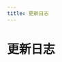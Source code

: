 ```yaml
---
title: 更新日志
---
```


# 更新日志

<p></p> 

<template>
  <a-timeline>
    <a-timeline-item>
      2021.04.03
      <a-tag color="blue">更新</a-tag>
      <p>
        更新内容：<br/>
        &emsp;- <a-tag color="orange">更新</a-tag> <strong>Web安全</strong>分类<br/>
        &emsp;&emsp;- <a-tag color="orange">新增</a-tag>WebSocket安全问题分析<br/>
      </p>
   </a-timeline-item>
   <a-timeline-item>
      2020.12.18
      <a-tag color="blue">更新</a-tag>
      <p>
        更新内容：<br/>
        &emsp;- <a-tag color="orange">更新</a-tag> <strong>CTF</strong>分类<br/>
        &emsp;&emsp;- <a-tag color="orange">新增</a-tag>JWT<br/>
        &emsp;&emsp;- <a-tag color="orange">新增</a-tag>SSTI<br/>
        &emsp;&emsp;- <a-tag color="orange">新增</a-tag>bypass disable_function<br/>
        &emsp;&emsp;- <a-tag color="orange">新增</a-tag>命令执行<br/>
        &emsp;&emsp;- <a-tag color="orange">新增</a-tag>PHP反序列化<br/>
        &emsp;&emsp;- <a-tag color="orange">新增</a-tag>ret2shellcode<br/>
        &emsp;&emsp;- <a-tag color="orange">新增</a-tag>ret2syscall<br/>
        &emsp;&emsp;- <a-tag color="orange">新增</a-tag>ret2text<br/>
        &emsp;&emsp;- <a-tag color="orange">新增</a-tag>XXE<br/>
      </p>
    </a-timeline-item>
  <a-timeline-item>
      2020.12.17
      <a-tag color="blue">更新</a-tag>
      <p>
        更新内容：<br/>
        &emsp;- <a-tag color="orange">更新</a-tag> <strong>工具手册</strong>分类<br/>
        &emsp;&emsp;- <a-tag color="orange">新增</a-tag>Aggressor-script<br/>
      </p>
    </a-timeline-item>
  <a-timeline-item>
      2020.11.14
      <a-tag color="blue">更新</a-tag>
      <p>
        更新内容：<br/>
        &emsp;- <a-tag color="orange">新增</a-tag> <strong>组件漏洞</strong>分类<br/>
        &emsp;&emsp;- <a-tag color="orange">新增</a-tag>Apache-ActiveMQ<br/>
        &emsp;&emsp;- <a-tag color="orange">新增</a-tag>Apache-httpd<br/>
        &emsp;&emsp;- <a-tag color="orange">新增</a-tag>Apache-Kylin<br/>
        &emsp;&emsp;- <a-tag color="orange">新增</a-tag>Apache-Shiro<br/>
        &emsp;&emsp;- <a-tag color="orange">新增</a-tag>Apache-Solr<br/>
        &emsp;&emsp;- <a-tag color="orange">新增</a-tag>Apache-Tomcat<br/>
        &emsp;&emsp;- <a-tag color="orange">新增</a-tag>Apereo-CAS<br/>
        &emsp;&emsp;- <a-tag color="orange">新增</a-tag>F5-Big-IP<br/>
        &emsp;&emsp;- <a-tag color="orange">新增</a-tag>Drupal<br/>
        &emsp;&emsp;- <a-tag color="orange">新增</a-tag>编辑器上传漏洞<br/>
        &emsp;&emsp;- <a-tag color="orange">新增</a-tag>Exchange<br/>
        &emsp;&emsp;- <a-tag color="orange">新增</a-tag>Fastjson<br/>
        &emsp;&emsp;- <a-tag color="orange">新增</a-tag>GitLab<br/>
        &emsp;&emsp;- <a-tag color="orange">新增</a-tag>IIS<br/>
        &emsp;&emsp;- <a-tag color="orange">新增</a-tag>Joomla<br/>
        &emsp;&emsp;- <a-tag color="orange">新增</a-tag>Nginx<br/>
        &emsp;&emsp;- <a-tag color="orange">新增</a-tag>phpMyAdmin<br/>
        &emsp;&emsp;- <a-tag color="orange">新增</a-tag>Seeyon-OA(致远)<br/>
        &emsp;&emsp;- <a-tag color="orange">新增</a-tag>Spring<br/>
        &emsp;&emsp;- <a-tag color="orange">新增</a-tag>ThinkCMF<br/>
        &emsp;&emsp;- <a-tag color="orange">新增</a-tag>Apache-Log4j<br/>
        &emsp;&emsp;- <a-tag color="orange">新增</a-tag>Tongda-OA(通达)<br/>
        &emsp;&emsp;- <a-tag color="orange">新增</a-tag>Weaver-Ecology-OA(泛微)<br/>
        &emsp;&emsp;- <a-tag color="orange">新增</a-tag>Weblogic<br/>
        &emsp;&emsp;- <a-tag color="orange">新增</a-tag>Wordpress<br/>
        &emsp;&emsp;- <a-tag color="orange">新增</a-tag>Zabbix<br/>
        &emsp;&emsp;- <a-tag color="orange">新增</a-tag>Zentao(禅道)<br/>
      </p>
    </a-timeline-item>
   <a-timeline-item>
      2020.11.8
      <a-tag color="blue">更新</a-tag>
      <p>
        更新内容：<br/>
        &emsp;- <a-tag color="blue">更新</a-tag> <strong>基础知识</strong>分类<br/>
        &emsp;&emsp;- <a-tag color="orange">新增</a-tag>网络安全设备常识<br/>
        &emsp;&emsp;- <a-tag color="orange">新增</a-tag>现代密码学常识<br/>
        &emsp;&emsp;- <a-tag color="orange">新增</a-tag>【网络基础】Web应用常识<br/>
        &emsp;&emsp;- <a-tag color="orange">新增</a-tag>【网络基础】TCP/IP协议<br/>
        &emsp;&emsp;- <a-tag color="orange">新增</a-tag>【网络基础】HTTP协议<br/>
        &emsp;&emsp;- <a-tag color="orange">新增</a-tag>【网络基础】SSL双向认证<br/>
        &emsp;&emsp;- <a-tag color="orange">新增</a-tag>【网络基础】路由协议<br/>
        &emsp;&emsp;- <a-tag color="orange">新增</a-tag>【操作系统】Linux基础命令<br/>
        &emsp;&emsp;- <a-tag color="orange">新增</a-tag>【操作系统】Linux三剑客<br/>
        &emsp;&emsp;- <a-tag color="orange">新增</a-tag>Git基本用法<br/>
        &emsp;&emsp;- <a-tag color="orange">新增</a-tag>Docker微服务构建指南<br/>
        &emsp;- <a-tag color="blue">更新</a-tag> <strong>基础知识</strong>分类<br/>
        &emsp;&emsp;- <a-tag color="orange">新增</a-tag>nmap端口扫描<br/>
        &emsp;&emsp;- <a-tag color="orange">新增</a-tag>sqlmap简要手册<br/>
        &emsp;&emsp;- <a-tag color="orange">新增</a-tag>Metasploit漏洞利用框架<br/>
        &emsp;&emsp;- <a-tag color="orange">新增</a-tag>BurpSuite简要手册<br/>
        &emsp;- <a-tag color="blue">更新</a-tag> <strong>红蓝对抗->渗透测试</strong>分类<br/>
        &emsp;&emsp;- <a-tag color="orange">新增</a-tag>【权限维持】文件传输<br/>
        &emsp;&emsp;- <a-tag color="orange">新增</a-tag>【权限维持】反弹shell<br/>
        &emsp;&emsp;- <a-tag color="orange">新增</a-tag>【权限维持】权限提升<br/>
        &emsp;&emsp;- <a-tag color="orange">新增</a-tag>【权限维持】WebShell<br/>
        &emsp;&emsp;- <a-tag color="orange">新增</a-tag>【权限维持】系统后门<br/>
        &emsp;&emsp;- <a-tag color="orange">新增</a-tag>【权限维持】DNS上线CS<br/>
        &emsp;&emsp;- <a-tag color="orange">新增</a-tag>【后渗透】内网信息收集<br/>
        &emsp;&emsp;- <a-tag color="orange">新增</a-tag>【后渗透】本机密码和散列值获取<br/>
        &emsp;&emsp;- <a-tag color="orange">新增</a-tag>【后渗透】Hash传递攻击<br/>
        &emsp;&emsp;- <a-tag color="orange">新增</a-tag>【后渗透】票据传递攻击<br/>
        &emsp;&emsp;- <a-tag color="orange">新增</a-tag>【后渗透】黄金票据和白银票据<br/>
        &emsp;&emsp;- <a-tag color="orange">新增</a-tag>【后渗透】指定主机上线<br/>
        &emsp;&emsp;- <a-tag color="orange">新增</a-tag>【后渗透】日志处理<br/>
        &emsp;&emsp;- <a-tag color="orange">新增</a-tag>【蓝队】2020攻防演练防守心得<br/>
      </p>
    </a-timeline-item>
    <a-timeline-item>
      2020.10.31
      <a-tag color="cyan">重构</a-tag>
      <p>
        更新内容：<br/>
        &emsp;- 重构知识库，提升用户体验<br/>
      </p>
    </a-timeline-item>
    <a-timeline-item>
      2020.10.24
      <a-tag color="blue">更新</a-tag>
      <p>
        更新内容：<br/>
        &emsp;- <a-tag color="orange">新增</a-tag> <strong>内网系列</strong>分类<br/>
        &emsp;&emsp;- <a-tag color="orange">新增</a-tag> Cobalt Strike 使用<br/>
      </p>
    </a-timeline-item>
    <a-timeline-item>
      2020.10.15
      <a-tag color="blue">更新</a-tag>
      <p>
        更新内容：<br/>
        &emsp;- <a-tag color="blue">更新</a-tag> <strong>Web安全</strong>分类<br/>
        &emsp;&emsp;- <a-tag color="blue">更新</a-tag> XSS跨站脚本漏洞案例<br/>
      </p>
    </a-timeline-item>
    <a-timeline-item>
      2020.10.02
      <a-tag color="blue">更新</a-tag>
      <p>
        更新内容：<br/>
        &emsp;- <a-tag color="blue">更新</a-tag> <strong>CTF</strong>分类<br/>
        &emsp;&emsp;- <a-tag color="orange">新增</a-tag> SSRF Gopher<br/>
        &emsp;&emsp;- <a-tag color="orange">新增</a-tag> XXE 绕过payload<br/>
        &emsp;&emsp;- <a-tag color="orange">新增</a-tag> NodeJS原型链污染<br/>
        &emsp;&emsp;- <a-tag color="orange">新增</a-tag> 反序列化字节逃逸<br/>
      </p>
    </a-timeline-item>
    <a-timeline-item>
      2020.09.26
      <a-tag color="blue">更新</a-tag>
      <p>
        更新内容：<br/>
        &emsp;- <a-tag color="orange">新增</a-tag> <strong>CTF</strong>分类<br/>
        &emsp;&emsp;- <a-tag color="orange">新增</a-tag> 入门指南<br/>
        &emsp;&emsp;- <a-tag color="orange">新增</a-tag> RSA<br/>
        &emsp;&emsp;- <a-tag color="orange">新增</a-tag> Volatility取证分析工具<br/>
      </p>
    </a-timeline-item>
    <a-timeline-item>
      2020.08.31
      <a-tag color="blue">更新</a-tag>
      <p>
        更新内容：<br/>
        &emsp;- <a-tag color="orange">新增</a-tag> <strong>代码审计</strong>分类<br/>
        &emsp;&emsp;- <a-tag color="orange">新增</a-tag> PHP代码审计基础知识<br/>
      </p>
    </a-timeline-item>
    <a-timeline-item>
      2020.08.28
      <a-tag color="blue">更新</a-tag>
      <p>
        更新内容：<br/>
        &emsp;- <a-tag color="blue">更新</a-tag> <strong>红蓝对抗</strong>分类<br/>
        &emsp;&emsp;- <a-tag color="orange">新增</a-tag> 【蓝队】资产梳理<br/>
        &emsp;&emsp;- <a-tag color="orange">新增</a-tag> 【蓝队】Linux基线安全加固<br/>
        &emsp;&emsp;- <a-tag color="orange">新增</a-tag> 【蓝队】Windows基线安全加固<br/>
        &emsp;&emsp;- <a-tag color="orange">新增</a-tag> 【蓝队】设备监控--研判<br/>
        &emsp;&emsp;- <a-tag color="orange">新增</a-tag> 【蓝队】应急响应<br/>
      </p>
    </a-timeline-item>
    <a-timeline-item>
      2020.08.13
      <a-tag color="blue">更新</a-tag>
      <p>
        更新内容：<br/>
        &emsp;- <a-tag color="orange">新增</a-tag> <strong>红蓝对抗</strong>分类<br/>
        &emsp;&emsp;- <a-tag color="orange">新增</a-tag> 【红队】边界资产信息收集<br/>
        &emsp;&emsp;- <a-tag color="orange">新增</a-tag> 【红队】常规Web打点-漏洞挖掘<br/>
        &emsp;&emsp;- <a-tag color="orange">新增</a-tag> 【红队】构建通道内网漫游<br/>
        &emsp;&emsp;- <a-tag color="orange">新增</a-tag> 【红队】权限维持之--WebShell<br/>
        &emsp;&emsp;- <a-tag color="orange">新增</a-tag> 【红队】权限维持之--C2免杀<br/>
        &emsp;&emsp;- <a-tag color="orange">新增</a-tag> 【红队】权限维持之--系统后门<br/>
        &emsp;&emsp;- <a-tag color="orange">新增</a-tag> 【红队】权限维持之--权限提升<br/>
        &emsp;&emsp;- <a-tag color="orange">新增</a-tag> 【红队】横向移动之--内网信息收集<br/>
        &emsp;&emsp;- <a-tag color="orange">新增</a-tag> 【红队】横向移动之--散列值获取<br/>
        &emsp;&emsp;- <a-tag color="orange">新增</a-tag> 【红队】横向移动之--域渗透<br/>
        &emsp;&emsp;- <a-tag color="orange">新增</a-tag> 【红队】打扫战场--日志处理<br/>
      </p>
    </a-timeline-item>
    <a-timeline-item>
      2020.08.03
      <a-tag color="blue">更新</a-tag>
      <p>
        更新内容：<br/>
        &emsp;- <a-tag color="orange">新增</a-tag> <strong>Web安全</strong>分类<br/>
        &emsp;&emsp;- <a-tag color="orange">新增</a-tag> XSS跨站脚本漏洞<br/>
        &emsp;&emsp;- <a-tag color="orange">新增</a-tag> 表达式注入<br/>
        &emsp;&emsp;- <a-tag color="orange">新增</a-tag> XXE注入漏洞<br/>
        &emsp;&emsp;- <a-tag color="orange">新增</a-tag> 源码泄露<br/>
        &emsp;&emsp;- <a-tag color="orange">新增</a-tag> 命令注入漏洞<br/>
        &emsp;&emsp;- <a-tag color="orange">新增</a-tag> 请求伪造漏洞<br/>
        &emsp;&emsp;- <a-tag color="orange">新增</a-tag> 任意文件下载漏洞<br/>
        &emsp;&emsp;- <a-tag color="orange">新增</a-tag> 文件包含漏洞<br/>
        &emsp;&emsp;- <a-tag color="orange">新增</a-tag> 文件上传漏洞<br/>
        &emsp;&emsp;- <a-tag color="orange">新增</a-tag> JWT-Cookie伪造<br/>
        &emsp;&emsp;- <a-tag color="orange">新增</a-tag> 逻辑漏洞挖掘<br/>
        &emsp;&emsp;- <a-tag color="orange">新增</a-tag> PHP安全相关<br/>
        &emsp;&emsp;- <a-tag color="orange">新增</a-tag> 同源策略和域安全<br/>
        &emsp;&emsp;- <a-tag color="orange">新增</a-tag> 会话管理漏洞<br/>
      </p>
    </a-timeline-item>
    <a-timeline-item>
      2020.07.19
      <a-tag color="green">正式上线</a-tag>
      <p>
        更新内容：<br/>
        &emsp;- 公开知识库首次上线； <br/>
        &emsp;- 网站顶部搜索栏支持实时搜索展示内容；<br/>
        &emsp;- 更人性化的UI体验。<br/>
      </p>
    </a-timeline-item>
  </a-timeline>
</template>